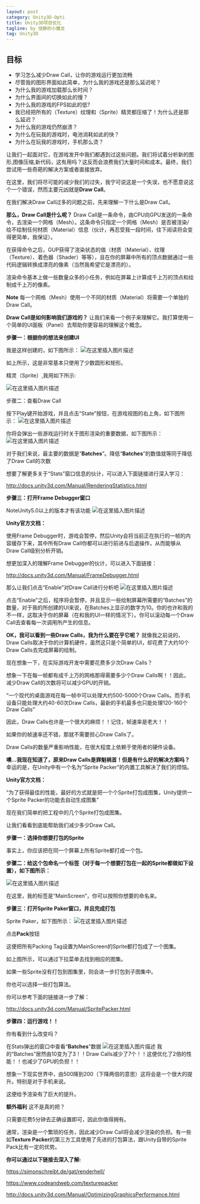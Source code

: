 ```yaml
---
layout: post
category: Unity3D-Opti
title: Unity3D项目优化
tagline: by 恬静的小魔龙
tag: Unity3D
---
```


## 目标
- 学习怎么减少Draw Call，让你的游戏运行更加流畅
- 尽管我的图形界面如此简单，为什么我的游戏还是那么延迟呢？
- 为什么我的游戏加载那么长时间？
- 为什么界面间的切换如此的慢？
- 为什么我的游戏的FPS如此的低?
- 我已经把所有的（Texture）纹理和（Sprite）精灵都压缩了！为什么还是那么延迟？
- 为什么我的游戏仍然崩溃？
- 为什么在玩我的游戏时，电池消耗如此的快？
- 为什么在玩我的游戏时，手机那么烫？

让我们一起面对它，在游戏发开中我们都遇到过这些问题。我们将试着分析新的图形,图像压缩,新代码，这有用吗？这反而会浪费我们大量时间和成本。最终，我们尝试用一些奇葩的解决方案或者直接放弃。

在这里，我们将尽可能的减少我们的过失，我宁可说这是一个失误，也不愿意说这个一个错误，然而主要元凶就是**Draw Call**。

在我们解决Draw Call过多的问题之前，先来理解一下什么是Draw Call。

**那么，Draw Call是什么呢？**
Draw Call是一条命令，由CPU向GPU发送的一条命令，去渲染一个网格（Mesh）。这条命令只指定一个网格（Mesh）是否被渲染/绘不绘制任何材质（Material）信息（伙计，再忍受我一段时间，往下阅读将会变得更简单，我保证）。

在获得命令之后，GUP获得了渲染状态的值（材质（Material）、纹理（Texture）、着色器（Shader）等等），且在你的屏幕中所有的顶点数据通过一些代码逻辑转换成漂亮的像素（当然我希望它是漂亮的）。

 

渲染命令基本上做一些数量众多的小任务，例如在屏幕上计算成千上万的顶点和绘制成千上万的像素。

 

**Note**
每一个网格（Mesh）使用一个不同的材质（Material）将需要一个单独的Draw Call。

 

**Draw Call是如何影响我们游戏的？**
让我们来看一个例子来理解它。我打算使用一个简单的UI面板（Panel）去帮助你更容易的理解这个概念。

  

**步骤一：根据你的想法来创建UI**

  我是这样创建的，如下图所示：
![在这里插入图片描述](http://mmbiz.qpic.cn/mmbiz/LJ2FKOSh48ERZygBp9rk100CqInkK92ZfEgsRxe8VrPec10aJDqpzQ4zjfmWgRaia7qqknqVzY3ic8Rc5zrLxHFg/0)
 
 

如上所示，这是非常基本只使用了少数圆形和矩形。

 

精灵（Sprite）,我用如下所示:

 
![在这里插入图片描述](http://mmbiz.qpic.cn/mmbiz/LJ2FKOSh48ERZygBp9rk100CqInkK92ZfdMsoOIxpIZpshwomKVcGNiccF6Hia4Yp9OlSmhKjpAcgJzLoPSKFeBA/0)
 

步骤二：查看Draw Call

  按下Play键开始游戏，并且点击“State”按钮，在游戏视图的右上角，如下图所示：
![在这里插入图片描述](http://mmbiz.qpic.cn/mmbiz/LJ2FKOSh48ERZygBp9rk100CqInkK92ZrHHvCVlpw6zCkpdicDnYUXdqxh0HLLwjyNdhGEL1NTcpdNRYK9sec6w/0)

你将会弹出一些游戏运行时关于图形渲染的重要数据，如下图所示：
![在这里插入图片描述](http://mmbiz.qpic.cn/mmbiz/LJ2FKOSh48ERZygBp9rk100CqInkK92ZBenrEKIeQetnWf2ic3qQu0MJwMVjtGLib1icgWDzX8gqRavXmWnwBYDUA/0)
 

对于我们来说，最主要的数据是“**Batches**”。降低“**Batches**”的数值就等同于降低了Draw Call的次数

 

想要了解更多关于“Stats”窗口信息的伙计，可以进入下面链接进行深入学习：

http://docs.unity3d.com/Manual/RenderingStatistics.html

 

**步骤三：打开Frame Debugger窗口**

NoteUnity5.0以上的版本才有该功能
![在这里插入图片描述](http://mmbiz.qpic.cn/mmbiz/LJ2FKOSh48ERZygBp9rk100CqInkK92Zibh7yOyYG92jA3CWsdOEBztGUBMSshp9N22s0XFTqIYKpPtPTh7C0Uw/0)

 

**Unity官方文档：**

  使用Frame Debugger时，游戏会暂停，然后Unity会将当前正在执行的一帧的内容缓存下来，其中所有Draw Call你都可以进行前进与后退操作，从而能够从Draw Call级别分析开销。

 

想更加深入的理解Frame Debugger的伙计，可以进入下面链接：

 

http://docs.unity3d.com/Manual/FrameDebugger.html

 

那么让我们点击“Enable”对Draw Call进行分析吧
![在这里插入图片描述](http://mmbiz.qpic.cn/mmbiz/LJ2FKOSh48ERZygBp9rk100CqInkK92ZOKKhBqbc0pIL8oye1Al2ZBJMtJicvbsey493NhUVFeEwnQBSDanjt5Q/0)

 

 点击“Enable”之后，程序将会暂停，并且显示一些绘制屏幕所需要的“Batches”的数量，对于我的所创建的UI来说，在Batches上显示的数字为10。你的也许和我的不一样，这取决于你的屏幕（在和我的UI一样的情况下）。你可以滚动每一个Draw Call去查看每一次调用所产生的信息。

 

 

**OK，我可以看到一些Draw Calls，我为什么要在乎它呢？**
就像我之前说的，Draw Calls取决于你的计算机硬件，虽然这只是个简单的UI，却花费了大约10个Draw Calls去完成屏幕的绘制。

现在想象一下，在实际游戏开发中需要花费多少次Draw Calls？

想象一下在每一帧都有成千上万的网格那得需要多少个Draw Calls啊！！因此，减少Draw Call的次数将可以减少GPU的开销。

“一个现代的桌面游戏在每一帧中可以处理大约500-5000个Draw Calls。而手机设备只能处理大约40-60次Draw Calls，最新的手机最多也只能处理120-160个Draw Calls”

因此，Draw Calls也许是一个很大的麻烦！！记住，帧速率是老大！！

 

如果你的帧速率还不错，那就不需要担心Draw Calls了。

Draw Calls的数量严重影响性能，在很大程度上依赖于使用者的硬件设备。

**噢...我现在知道了，原来Draw Calls是罪魁祸首！但是有什么好的解决方案吗？**
幸运的是，在Unity中有一个名为“Sprite Packer”的内置工具解决了我们的烦恼。

**Unity官方文档：**

“为了获得最佳的性能，最好的方式就是把一个个Sprite打包成图集，Unity提供一个Sprite Packer的功能去自动生成图集”

现在我们简单的把工程中的几个Sprite打包成图集。

让我们看看到底能帮助我们减少多少Draw Call。

**步骤一：选择你想要打包的Sprite**

事实上，你应该把在同一个屏幕上所有Sprite都打成一个包。

**步骤二：给这个包命名一个标签（对于每一个想要打包在一起的Sprite都做如下设置），如下图所示：**

![在这里插入图片描述](http://mmbiz.qpic.cn/mmbiz/LJ2FKOSh48ERZygBp9rk100CqInkK92Zy8tGWYAcmd68qjWa5eQ6S1iaIKJ1h8uWzknMuJeB1dA2c4KMP98MlQA/0)

 

在这里，我的标签是“MainScreen”，你可以按照你想要的命名来。

**步骤三：打开Sprite Paker窗口，并且完成打包**



Sprite Paker，如下图所示：
![在这里插入图片描述](http://mmbiz.qpic.cn/mmbiz/LJ2FKOSh48ERZygBp9rk100CqInkK92Zf0nqW3BLU1zN27rcCAGPVkjLA64RsMPiaCJxrn57bCaIJyTqC9Up44w/0)

点击**Pack**按钮

这便把所有Packing Tag设置为MainScreen的Sprite都打包成了一个图集。

如上图所示，可以通过下拉菜单去找到相应的图集。

如果一些Sprite没有打包到图集里，则会进一步打包到子图集中。

你也可以选择一些打包算法。

你可以参考下面的链接进一步了解：

   http://docs.unity3d.com/Manual/SpritePacker.html

**步骤四：运行游戏！！**



你有看到什么改变吗？



在Stats弹出的窗口中查看“**Batches**”数据
![在这里插入图片描述](http://mmbiz.qpic.cn/mmbiz/LJ2FKOSh48ERZygBp9rk100CqInkK92ZKXUkXibA94aAQibOl465ecmTEx9s7xgL6Q8dBklwKMz0icHBT0eic7sZSg/0)
我的“Batches”居然由10变为了3！！Draw Calls减少了7个！！这便优化了2倍的性能！！也减少了GPU的负担！！

想象一下现实世界中，由500降到200（下降两倍的意思）这将会是一个很大的提升。特别是对于手机来说。

这便给予渲染有了巨大的提升。

**额外福利**
这不是真的把？

只需要花费5分钟去正确设置即可，因此你值得拥有。

通常，渲染是一个繁琐的任务，因此减少Draw Call将会减少渲染的负担。有一些如**Texture Packer**的第三方工具使用了先进的打包算法，跟Unity自带的Sprite Pack比有一定的优势。

**你可以通过以下链接去深入了解:**

    

https://simonschreibt.de/gat/renderhell/

https://www.codeandweb.com/texturepacker

http://docs.unity3d.com/Manual/OptimizingGraphicsPerformance.html
